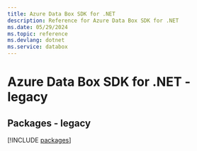 ```yaml
---
title: Azure Data Box SDK for .NET
description: Reference for Azure Data Box SDK for .NET
ms.date: 05/29/2024
ms.topic: reference
ms.devlang: dotnet
ms.service: databox
---
```

# Azure Data Box SDK for .NET - legacy
## Packages - legacy
[!INCLUDE [packages](data-box-index.md)]